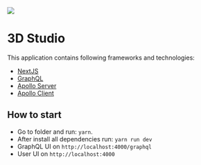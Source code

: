 <img style="display:block; margin:auto" src="https://admix.in/wp-content/uploads/2018/08/admix.1f291914fot.png">

# 3D Studio

This application contains following frameworks and technologies:
* [NextJS](https://nextjs.org/)
* [GraphQL](https://graphql.org/learn/)
* [Apollo Server](https://www.apollographql.com/docs/apollo-server/)
* [Apollo Client](https://www.apollographql.com/docs/react/)

## How to start
* Go to folder and run: `yarn`.
* After install all dependencies run: `yarn run dev`
* GraphQL UI on `http://localhost:4000/graphql`
* User UI on `http://localhost:4000`
